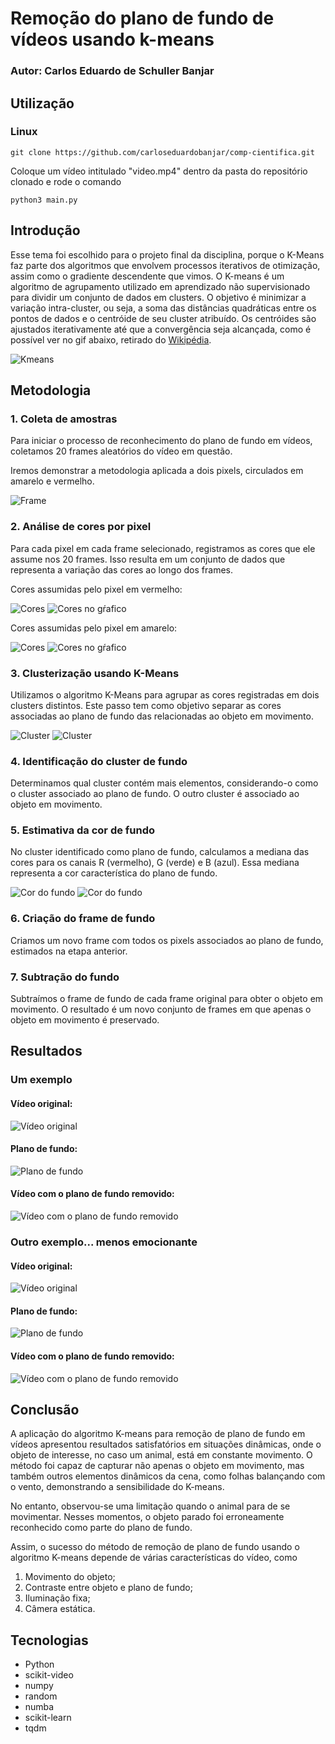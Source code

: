 # Remoção do plano de fundo de vídeos usando k-means

### Autor: Carlos Eduardo de Schuller Banjar

## Utilização

### Linux

```
git clone https://github.com/carloseduardobanjar/comp-cientifica.git
```

Coloque um vídeo intitulado "video.mp4" dentro da pasta do repositório clonado e rode o comando

```
python3 main.py
```

## Introdução

Esse tema foi escolhido para o projeto final da disciplina, porque o K-Means faz parte dos algoritmos que envolvem processos iterativos de otimização, assim como o gradiente descendente que vimos. O K-means é um algoritmo de agrupamento utilizado em aprendizado não supervisionado para dividir um conjunto de dados em clusters. O objetivo é minimizar a variação intra-cluster, ou seja, a soma das distâncias quadráticas entre os pontos de dados e o centróide de seu cluster atribuído. Os centróides são ajustados iterativamente até que a convergência seja alcançada, como é possível ver no gif abaixo, retirado do [Wikipédia](https://en.m.wikipedia.org/wiki/File:K-means_convergence.gif).

![Kmeans](assets/K-means_convergence.gif)

## Metodologia

### 1. Coleta de amostras

Para iniciar o processo de reconhecimento do plano de fundo em vídeos, coletamos 20 frames aleatórios do vídeo em questão.

Iremos demonstrar a metodologia aplicada a dois pixels, circulados em amarelo e vermelho.

![Frame](assets/imagem_com_circulos.png)

### 2. Análise de cores por pixel

Para cada pixel em cada frame selecionado, registramos as cores que ele assume nos 20 frames. Isso resulta em um conjunto de dados que representa a variação das cores ao longo dos frames.

Cores assumidas pelo pixel em vermelho:

![Cores](assets/cores_pixel_vermelho.png)
![Cores no gŕafico](assets/cores_vermelho_grafico.png)

Cores assumidas pelo pixel em amarelo:

![Cores](assets/cores_pixel_amarelo.png)
![Cores no gŕafico](assets/cores_amarelo_grafico.png)

### 3. Clusterização usando K-Means

Utilizamos o algoritmo K-Means para agrupar as cores registradas em dois clusters distintos. Este passo tem como objetivo separar as cores associadas ao plano de fundo das relacionadas ao objeto em movimento.

![Cluster](assets/cores_vermelho_cluster.png)
![Cluster](assets/cores_amarelo_cluster.png)

### 4. Identificação do cluster de fundo

Determinamos qual cluster contém mais elementos, considerando-o como o cluster associado ao plano de fundo. O outro cluster é associado ao objeto em movimento.

### 5. Estimativa da cor de fundo

No cluster identificado como plano de fundo, calculamos a mediana das cores para os canais R (vermelho), G (verde) e B (azul). Essa mediana representa a cor característica do plano de fundo.

![Cor do fundo](assets/cor_pixel_vermelho.png)
![Cor do fundo](assets/cor_pixel_amarelo.png)

### 6. Criação do frame de fundo

Criamos um novo frame com todos os pixels associados ao plano de fundo, estimados na etapa anterior.

### 7. Subtração do fundo

Subtraímos o frame de fundo de cada frame original para obter o objeto em movimento. O resultado é um novo conjunto de frames em que apenas o objeto em movimento é preservado.

## Resultados

### Um exemplo

#### Vídeo original:

![Vídeo original](assets/video.gif)

#### Plano de fundo:

![Plano de fundo](assets/fundo.png)

#### Vídeo com o plano de fundo removido:

![Vídeo com o plano de fundo removido](assets/foreground.gif)

### Outro exemplo... menos emocionante

#### Vídeo original:

![Vídeo original](assets/video2.gif)

#### Plano de fundo:

![Plano de fundo](assets/fundo2.png)

#### Vídeo com o plano de fundo removido:

![Vídeo com o plano de fundo removido](assets/foreground2.gif)

## Conclusão

A aplicação do algoritmo K-means para remoção de plano de fundo em vídeos apresentou resultados satisfatórios em situações dinâmicas, onde o objeto de interesse, no caso um animal, está em constante movimento. O método foi capaz de capturar não apenas o objeto em movimento, mas também outros elementos dinâmicos da cena, como folhas balançando com o vento, demonstrando a sensibilidade do K-means.

No entanto, observou-se uma limitação quando o animal para de se movimentar. Nesses momentos, o objeto parado foi erroneamente reconhecido como parte do plano de fundo.

Assim, o sucesso do método de remoção de plano de fundo usando o algoritmo K-means depende de várias características do vídeo, como

1. Movimento do objeto;
2. Contraste entre objeto e plano de fundo;
3. Iluminação fixa;
4. Câmera estática.

## Tecnologias

- Python
- scikit-video
- numpy
- random
- numba
- scikit-learn
- tqdm
